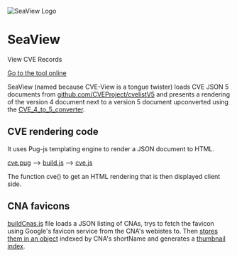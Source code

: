 ![SeaView Logo](https://vulnogram.github.io/seaview/apple-touch-icon.png)
#  SeaView
 View CVE Records 

[Go to the tool online](https://vulnogram.github.io/seaview)

SeaView (named because CVE-View is a tongue twister) loads CVE JSON 5 documents from [github.com/CVEProject/cvelistV5](https://github.com/CVEProject/cvelistV5/) and presents a rendering of the version 4 document next to a version 5 document upconverted using the [CVE_4_to_5_converter](https://github.com/CVEProject/cve-schema/tree/master/schema/v5.0/support/CVE_4_to_5_converter).

## CVE rendering code

It uses Pug-js templating engine to render a JSON document to HTML.

[cve.pug](./cve.pug) --> [build.js](./build.js) --> [cve.js](./cve.js)

The function cve() to get an HTML rendering that is then displayed client side.


## CNA favicons

[buildCnas.js](./buildCnas.js) file loads a JSON listing of CNAs, trys to fetch the favicon using Google's favicon service from the CNA's webistes to. Then [stores them in an object](./cna.js) indexed by CNA's shortName and generates a [thumbnail index](https://vulnogram.github.io/seaview/cna).


